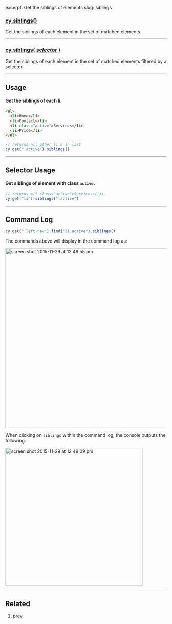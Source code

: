 excerpt: Get the siblings of elements
slug: siblings

### [cy.siblings()](#usage)

Get the siblings of each element in the set of matched elements.

***

### [cy.siblings( *selector* )](#selector-usage)

Get the siblings of each element in the set of matched elements filtered by a selector.

***

## Usage

#### Get the siblings of each li.

```html
<ul>
  <li>Home</li>
  <li>Contact</li>
  <li class="active">Services</li>
  <li>Price</li>
</ul>
```

```javascript
// returns all other li's in list
cy.get(".active").siblings()
```

***

## Selector Usage

#### Get siblings of element with class `active`.

```javascript
// returns <li class="active">Services</li>
cy.get("li").siblings(".active")
```

***

## Command Log

```javascript
cy.get(".left-nav").find("li.active").siblings()
```

The commands above will display in the command log as:

<img width="561" alt="screen shot 2015-11-29 at 12 48 55 pm" src="https://cloud.githubusercontent.com/assets/1271364/11458897/a93f2a1e-9697-11e5-8a5b-b131156e1aa4.png">

When clicking on `siblings` within the command log, the console outputs the following:

<img width="429" alt="screen shot 2015-11-29 at 12 49 09 pm" src="https://cloud.githubusercontent.com/assets/1271364/11458898/ab940fd2-9697-11e5-96ab-a4c34efa3431.png">

***

## Related
1. [prev](/v1.0/docs/prev)